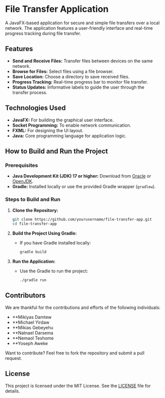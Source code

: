 # File Transfer Application

A JavaFX-based application for secure and simple file transfers over a local network. The application features a user-friendly interface and real-time progress tracking during file transfer.

## Features
- **Send and Receive Files:** Transfer files between devices on the same network.
- **Browse for Files:** Select files using a file browser.
- **Save Location:** Choose a directory to save received files.
- **Progress Tracking:** Real-time progress bar to monitor file transfer.
- **Status Updates:** Informative labels to guide the user through the transfer process.

## Technologies Used
- **JavaFX:** For building the graphical user interface.
- **Socket Programming:** To enable network communication.
- **FXML:** For designing the UI layout.
- **Java:** Core programming language for application logic.

## How to Build and Run the Project

### Prerequisites
- **Java Development Kit (JDK) 17 or higher:** Download from [Oracle](https://www.oracle.com/java/technologies/javase-downloads.html) or [OpenJDK](https://openjdk.org/).
- **Gradle:** Installed locally or use the provided Gradle wrapper (`gradlew`).

### Steps to Build and Run
1. **Clone the Repository:**
   ```bash
   git clone https://github.com/yourusername/file-transfer-app.git
   cd file-transfer-app
   ```

2. **Build the Project Using Gradle:**
   - If you have Gradle installed locally:
     ```bash
     gradle build
     ```
     
3. **Run the Application:**
   - Use the Gradle to run the project:
     ```bash
     ./gradle run
     ```
  

## Contributors
We are thankful for the contributions and efforts of the following individuals:
- **Mikiyas Damtew
- **Michael Yirdaw
- **Mikias Gebeyehu
- **Natnael Darsema
- **Nemaol Teshome
- **Yoseph Aweke

Want to contribute? Feel free to fork the repository and submit a pull request.

## License
This project is licensed under the MIT License. See the [LICENSE](LICENSE) file for details.

